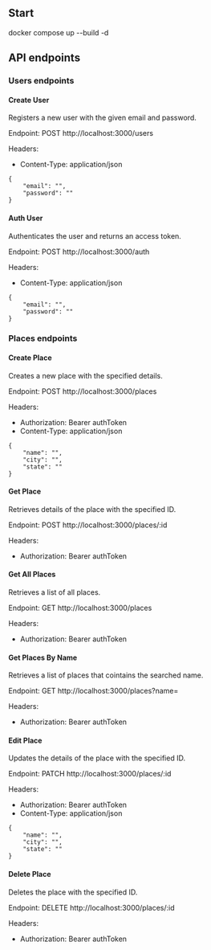 ## Start
docker compose up --build -d

## API endpoints

### Users endpoints

#### Create User
<p>Registers a new user with the given email and password.</p>
<p>Endpoint: POST http://localhost:3000/users</p>
<p>Headers:<p>
<ul>
    <li>Content-Type: application/json</li>
</ul>
<code>{
    "email": "",
    "password": ""
}</code>

#### Auth User
<p>Authenticates the user and returns an access token.</p>
<p>Endpoint: POST http://localhost:3000/auth</p>
<p>Headers:</p>
<ul>
    <li>Content-Type: application/json</li>
</ul>
<code>{
    "email": "",
    "password": ""
}</code>

### Places endpoints

#### Create Place
<p>Creates a new place with the specified details.</p>
<p>Endpoint: POST http://localhost:3000/places</p>
<p>Headers:</p>
<ul>
    <li>Authorization: Bearer authToken</li>
    <li>Content-Type: application/json</li>
</ul>
<code>{
    "name": "",
    "city": "",
    "state": ""
}</code>

#### Get Place
<p>Retrieves details of the place with the specified ID.</p>
<p>Endpoint: POST http://localhost:3000/places/:id</p>
<p>Headers:</p>
<ul>
    <li>Authorization: Bearer authToken</li>
</ul>

#### Get All Places
<p>Retrieves a list of all places.</p>
<p>Endpoint: GET http://localhost:3000/places</p>
<p>Headers:</p>
<ul>
    <li>Authorization: Bearer authToken</li>
</ul>

#### Get Places By Name
<p>Retrieves a list of places that cointains the searched name.</p>
<p>Endpoint: GET http://localhost:3000/places?name=</p>
<p>Headers:</p>
<ul>
    <li>Authorization: Bearer authToken</li>
</ul>

#### Edit Place
<p>Updates the details of the place with the specified ID.</p>
<p>Endpoint: PATCH http://localhost:3000/places/:id</p>
<p>Headers:</p>
<ul>
    <li>Authorization: Bearer authToken</li>
    <li>Content-Type: application/json</li>
</ul>
<code>{
    "name": "",
    "city": "",
    "state": ""
}</code>

#### Delete Place
<p>Deletes the place with the specified ID.</p>
<p>Endpoint: DELETE http://localhost:3000/places/:id</p>
<p>Headers:</p>
<ul>
    <li>Authorization: Bearer authToken</li>
</ul>
